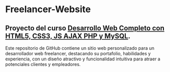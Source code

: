 # Freelancer-Website
Proyecto del curso [Desarrollo Web Completo con HTML5, CSS3, JS AJAX PHP y MySQL](https://www.udemy.com/course/desarrollo-web-completo-con-html5-css3-js-php-y-mysql/).
---
Este repositorio de GitHub contiene un sitio web personalizado para un desarrollador web freelancer, destacando su portafolio, habilidades y experiencia, con un diseño atractivo y funcionalidad intuitiva para atraer a potenciales clientes y empleadores.
